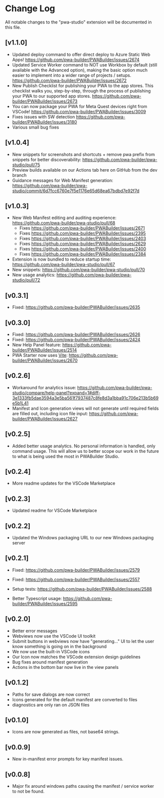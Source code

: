 # Change Log

All notable changes to the "pwa-studio" extension will be documented in this file.

## [v1.1.0]

- Updated deploy command to offer direct deploy to Azure Static Web Apps! https://github.com/pwa-builder/PWABuilder/issues/2674
- Updated Service Worker command to NOT use Workbox by default (still available with the Advanced option), making the basic option much easier to implement into a wider range of projects / setups. https://github.com/pwa-builder/PWABuilder/issues/2672
- New Publish Checklist for publishing your PWA to the app stores. This checklist walks you, step-by-step, through the process of publishing your PWA to our supported app stores. https://github.com/pwa-builder/PWABuilder/issues/2673
- You can now package your PWA for Meta Quest devices right from VSCode! https://github.com/pwa-builder/PWABuilder/issues/3009
- Fixes issues with SW detection https://github.com/pwa-builder/PWABuilder/issues/3180
- Various small bug fixes


## [v1.0.4]

- New snippets for screenshots and shortcuts + remove pwa prefix from snippets for better discoverability: https://github.com/pwa-builder/pwa-studio/pull/75
- Preview builds available on our Actions tab here on GitHub from the dev branch
- Guidance messages for Web Manifest generation: https://github.com/pwa-builder/pwa-studio/commit/6d7fcc6760e7f5e1176e65d68ea67bdbd7e92f7d

## [v1.0.3]

- New Web Manifest editing and auditing experience: https://github.com/pwa-builder/pwa-studio/pull/68
    - Fixes https://github.com/pwa-builder/PWABuilder/issues/2671
    - Fixes https://github.com/pwa-builder/PWABuilder/issues/2395
    - Fixes https://github.com/pwa-builder/PWABuilder/issues/2403
    - Fixes https://github.com/pwa-builder/PWABuilder/issues/2629
    - Fixes https://github.com/pwa-builder/PWABuilder/issues/2400
    - Fixes https://github.com/pwa-builder/PWABuilder/issues/2384
- Extension is now bundled to reduce startup time: https://github.com/pwa-builder/pwa-studio/pull/67
- New snippets: https://github.com/pwa-builder/pwa-studio/pull/70
- New usage analytics: https://github.com/pwa-builder/pwa-studio/pull/72


## [v0.3.1]

- Fixed: https://github.com/pwa-builder/PWABuilder/issues/2635 

## [v0.3.0]

- Fixed: https://github.com/pwa-builder/PWABuilder/issues/2626
- Fixed: https://github.com/pwa-builder/PWABuilder/issues/2424
- New Help Panel feature: https://github.com/pwa-builder/PWABuilder/issues/2514
- PWA Starter now uses [Vite](https://github.com/pwa-builder/pwa-starter/wiki): https://github.com/pwa-builder/PWABuilder/issues/2670

## [v0.2.6]

- Workaround for analytics issue: https://github.com/pwa-builder/pwa-studio/compare/help-panel?expand=1#diff-3e1333fb5dae3594a3e5ba561f7937487c8fe8d3a1bba91c706e213b5b69e5b1L41
- Manifest and Icon generation views will not generate until required fields are filled out, including icon file input: https://github.com/pwa-builder/PWABuilder/issues/2627

## [v0.2.5]

- Added better usage analytics. No personal information is handled, only command usage. This will allow
us to better scope our work in the future to what is being used the most in PWABuilder Studio.

## [v0.2.4]

- More readme updates for the VSCode Marketplace

## [v0.2.3]

- Updated readme for VSCode Marketplace


## [v0.2.2]

- Updated the Windows packaging URL to our new Windows packaging server

## [v0.2.1]

- Fixed: https://github.com/pwa-builder/PWABuilder/issues/2579
- Fixed: https://github.com/pwa-builder/PWABuilder/issues/2557

- Setup tests: https://github.com/pwa-builder/PWABuilder/issues/2588
- Better Typescript usage: https://github.com/pwa-builder/PWABuilder/issues/2595

## [v0.2.0]

- Better error messages
- Webviews now use the VSCode UI toolkit
- Submit buttons in webviews now have "generating..." UI to let the user know something is going on in the background
- We now use the built-in VSCode icons
- Our Icon now matches the VSCode extension design guidelines
- Bug fixes around manifest generation
- Actions in the bottom bar now live in the view panels

## [v0.1.2]

- Paths for save dialogs are now correct
- Icons generated for the default manifest are converted to files
- diagnostics are only ran on JSON files

## [v0.1.0]

- Icons are now generated as files, not base64 strings.

## [v0.0.9]

- New in-manifest error prompts for key manifest issues.

## [v0.0.8]

- Major fix around windows paths causing the manifest / service worker to not be found.
